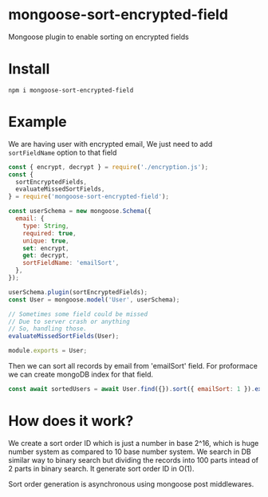 # mongoose-sort-encrypted-field

Mongoose plugin to enable sorting on encrypted fields

# Install

```
npm i mongoose-sort-encrypted-field
```

# Example

We are having user with encrypted email, We just need to add `sortFieldName` option to that field

```javascript
const { encrypt, decrypt } = require('./encryption.js');
const {
  sortEncryptedFields,
  evaluateMissedSortFields,
} = require('mongoose-sort-encrypted-field');

const userSchema = new mongoose.Schema({
  email: {
    type: String,
    required: true,
    unique: true,
    set: encrypt,
    get: decrypt,
    sortFieldName: 'emailSort',
  },
});

userSchema.plugin(sortEncryptedFields);
const User = mongoose.model('User', userSchema);

// Sometimes some field could be missed 
// Due to server crash or anything 
// So, handling those.
evaluateMissedSortFields(User);

module.exports = User;
```

Then we can sort all records by email from 'emailSort' field. For proformace we can create mongoDB index for that field.

```javascript
const await sortedUsers = await User.find({}).sort({ emailSort: 1 }).exec();
```

# How does it work?

We create a sort order ID which is just a number in base 2^16, which is huge number system as compared to 10 base number system. We search in DB similar way to binary search but dividing the records into 100 parts intead of 2 parts in binary search. It generate sort order ID in O(1). 

Sort order generation is asynchronous using mongoose post middlewares.
